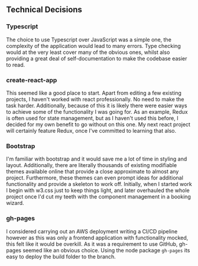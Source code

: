 ## Technical Decisions

### Typescript
The choice to use Typescript over JavaScript was a simple one, the complexity of the application would lead to many errors. Type checking would at the very least cover many of the obvious ones, whilst also providing a great deal of self-documentation to make the codebase easier to read. 

### create-react-app
This seemed like a good place to start. Apart from editing a few existing projects, I haven't worked with react professionally. No need to make the task harder. Additionally, because of this it is likely there were easier ways to achieve some of the functionality I was going for. As an example, Redux is often used for state management, but as I haven't used this before, I decided for my own benefit to go without on this one. My next react project will certainly feature Redux, once I've committed to learning that also.

### Bootstrap
I'm familiar with bootstrap and it would save me a lot of time in styling and layout. Additionally, there are literally thousands of existing modifiable themes available online that provide a close approximate to almost any project. Furthermore, these themes can even prompt ideas for additional functionality and provide a skeleton to work off. Initially, when I started work I begin with w3.css just to keep things light, and later overhauled the whole project once I'd cut my teeth with the component management in a booking wizard.

### gh-pages
I considered carrying out an AWS deployment writing a CI/CD pipeline however as this was only a frontend application with functionality mocked, this felt like it would be overkill. As it was a requirement to use GitHub, gh-pages seemed like an obvious choice. Using the node package `gh-pages` its easy to deploy the build folder to the branch. 

